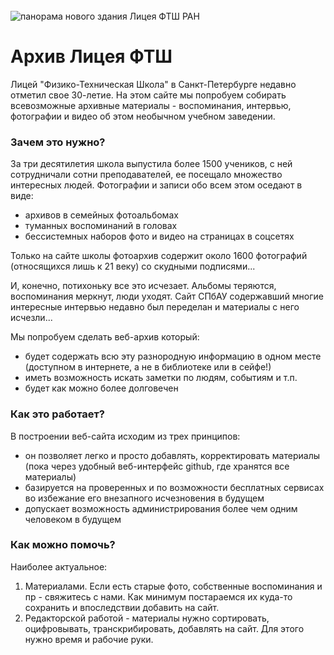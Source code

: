 <div>
<br/>
<img src="http://www.school.ioffe.ru/phtsh2.jpg" alt="панорама нового здания Лицея ФТШ РАН" class="full-width"/>
</div>

# Архив Лицея ФТШ

Лицей "Физико-Техническая Школа" в Санкт-Петербурге недавно отметил свое 30-летие. На этом сайте мы попробуем собирать всевозможные архивные материалы - воспоминания, интервью, фотографии и видео об этом необычном учебном заведении.

### Зачем это нужно?

За три десятилетия школа выпустила более 1500 учеников, с ней сотрудничали сотни преподавателей, ее посещало множество интересных людей. Фотографии и записи обо всем этом оседают в виде:

- архивов в семейных фотоальбомах
- туманных воспоминаний в головах
- бессистемных наборов фото и видео на страницах в соцсетях

Только на сайте школы фотоархив содержит около 1600 фотографий (относящихся лишь к 21 веку) со скудными подписями...

И, конечно, потихоньку все это исчезает. Альбомы теряются, воспоминания меркнут, люди уходят. Сайт СПбАУ содержавший многие интересные интервью недавно был переделан и материалы с него исчезли...

Мы попробуем сделать веб-архив который:

- будет содержать всю эту разнородную информацию в одном месте (доступном в интернете, а не в библиотеке или в сейфе!)
- иметь возможность искать заметки по людям, событиям и т.п.
- будет как можно более долговечен

### Как это работает?

В построении веб-сайта исходим из трех принципов:

- он позволяет легко и просто добавлять, корректировать материалы (пока через удобный веб-интерфейс github, где хранятся все материалы)
- базируется на проверенных и по возможности бесплатных сервисах во избежание его внезапного исчезновения в будущем
- допускает возможность администрирования более чем одним человеком в будущем

### Как можно помочь?

Наиболее актуальное:

1. Материалами. Если есть старые фото, собственные воспоминания и пр - свяжитесь с нами. Как минимум постараемся их куда-то сохранить и впоследствии добавить на сайт.
2. Редакторской работой - материалы нужно сортировать, оцифровывать, транскрибировать, добавлять на сайт. Для этого нужно время и рабочие руки.
